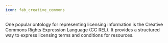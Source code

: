 ```yaml
---
icon: fab_creative_commons
---
```

One popular ontology for representing licensing information 
is the Creative Commons Rights Expression Language (CC REL). 
It provides a structured way to express licensing terms and conditions for resources. 
